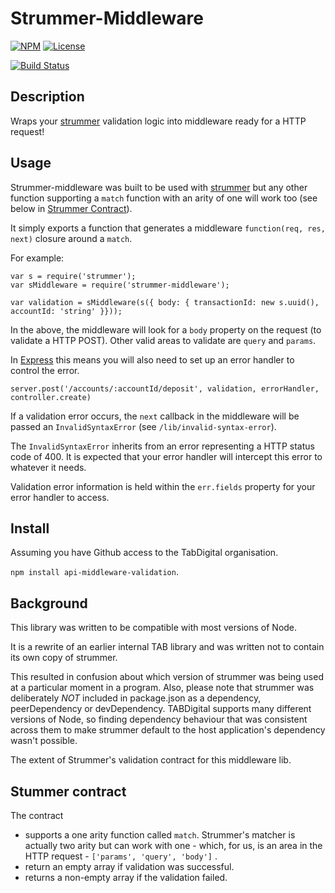 # Strummer-Middleware

[![NPM](http://img.shields.io/npm/v/strummer.svg?style=flat-square)](https://npmjs.org/package/strummer-middleware)
[![License](http://img.shields.io/npm/l/node-strummer-middleware.svg?style=flat-square)](https://github.com/TabDigital/node-strummer-middleware)

[![Build Status](https://travis-ci.com/TabDigital/node-strummer-middleware.svg?token=RfpP7WAYQqnR4gnFRm4r&branch=master)](https://travis-ci.com/TabDigital/node-strummer-middleware)

## Description

Wraps your [strummer](https://github.com/TabDigital/strummer) validation logic into middleware ready for a HTTP request!

## Usage

Strummer-middleware was built to be used with [strummer](https://github.com/TabDigital/strummer) but any other function supporting  a `match` function with an arity of one will work too (see below in [Strummer Contract](https://github.com/TabDigital/node-strummer-middleware/tree/master#stummer-contract)).

It simply exports a function that generates a middleware `function(req, res, next)` closure around a `match`. 

For example:

```
var s = require('strummer');
var sMiddleware = require('strummer-middleware');

var validation = sMiddleware(s({ body: { transactionId: new s.uuid(), accountId: 'string' }}));
```

In the above, the middleware will look for a `body` property on the request (to validate a HTTP POST). Other valid areas 
to validate are `query` and `params`. 

In [Express](http://expressjs.com/) this means you will also need to set up an error handler to control the error.

```
server.post('/accounts/:accountId/deposit', validation, errorHandler, controller.create)
```

If a validation error occurs, the `next` callback in the middleware will be passed an `InvalidSyntaxError` (see `/lib/invalid-syntax-error`). 

The `InvalidSyntaxError` inherits from an error representing a HTTP status code of 400. It is expected that your error handler will intercept this error to whatever it needs.

Validation error information is held within the `err.fields` property for your error handler to access.

## Install

Assuming you have Github access to the TabDigital organisation.

`npm install api-middleware-validation`. 

## Background 

This library was written to be compatible with most versions of Node.
 
It is a rewrite of an earlier internal TAB library and was written not to contain its own copy of strummer. 

This resulted in confusion about which version of strummer was being used at a particular moment in a program. Also, please 
note that strummer was deliberately *NOT* included in package.json as a dependency, peerDependency or devDependency. TABDigital 
supports many different versions of Node, so finding dependency behaviour that was consistent across them to make strummer 
default to the host application's dependency wasn't possible.

The extent of Strummer's validation contract for this middleware lib.

## Stummer contract

The contract

* supports a one arity function called `match`. Strummer's matcher is actually two arity but can work with one - which, for us, is an area in the HTTP request - `['params', 'query', 'body']` .
* return an empty array if validation was successful.
* returns a non-empty array if the validation failed.

